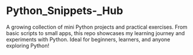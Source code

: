 # Python_Snippets-_Hub
A growing collection of mini Python projects and practical exercises. From basic scripts to small apps, this repo showcases my learning journey and experiments with Python. Ideal for beginners, learners, and anyone exploring Python!
